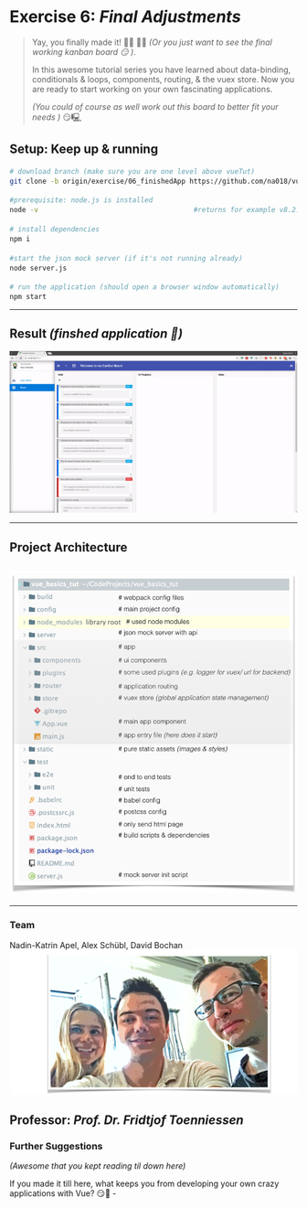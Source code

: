 # Exercise 6: _Final Adjustments_
> Yay, you finally made it! 🍹🍻 🍾🎉 _(Or you just want to see the final working kanban board 😏 )_.
>
> In this awesome tutorial series you have learned about data-binding, conditionals & loops, components, routing, & the vuex store. Now you are ready to start working on your own fascinating applications.
>
> _(You could of course as well work out this board to better fit your needs )_ 😏🖳 

## Setup: Keep up & running

``` bash
# download branch (make sure you are one level above vueTut)
git clone -b origin/exercise/06_finishedApp https://github.com/na018/vue_basics_tut.git vueTut/06_finishedApp && cd vueTut/06_finishedApp

#prerequisite: node.js is installed
node -v                                      #returns for example v8.2.1

# install dependencies
npm i

#start the json mock server (if it's not running already)
node server.js

# run the application (should open a browser window automatically)
npm start

```
--------------

## Result _(finshed application 🎉)_
![kanban board](static/img/readme/final.gif "kanban board")


--------------------
## Project Architecture
![KanBan Project Architecture](static/img/readme/ProjectArchitecture.png "KanBan Project Architecture")
-------------------

-------------------

### Team
Nadin-Katrin Apel, Alex Schübl, David Bochan
 ![Team photo](static/img/readme/team.png "Team")
 
 Professor: _Prof. Dr. Fridtjof Toenniessen_
-------------------
 
### Further Suggestions
_(Awesome that you kept reading til down here)_

If you made it till here, what keeps you from developing your own crazy applications with Vue? 😏🎉 -



 
 
